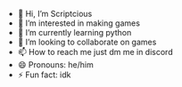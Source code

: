 - 👋 Hi, I’m Scriptcious
- 👀 I’m interested in making games
- 🌱 I’m currently learning python
- 💞️ I’m looking to collaborate on games
- 📫 How to reach me just dm me in discord
- 😄 Pronouns: he/him
- ⚡ Fun fact: idk

<!---
Scriptcious/Scriptcious is a ✨ special ✨ repository because its `README.md` (this file) appears on your GitHub profile.
You can click the Preview link to take a look at your changes.
--->
